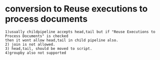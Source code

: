 conversion to Reuse executions to process documents
====================================================

    1)usually childpipeline accepts head,tail but if "Reuse Executions to Process Documents" is checked 
    then it wont allow head,tail in child pipeline also.
    2) join is not allowed.
    3) head,tail, should be moved to script.
    4)groupby also not supported
